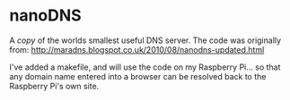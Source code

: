 # nanoDNS

A *copy* of the worlds smallest useful DNS server.  The code was originally from: http://maradns.blogspot.co.uk/2010/08/nanodns-updated.html

I've added a makefile, and will use the code on my Raspberry Pi... so that any domain name entered into a browser can be resolved back to the Raspberry Pi's own site.
